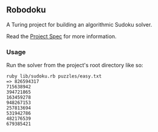 ## Robodoku

A Turing project for building an algorithmic Sudoku solver.

Read the [Project Spec](https://github.com/turingschool/challenges/blob/master/robodoku.markdown) for more information.

### Usage

Run the solver from the project's root directory like so:

```
ruby lib/sudoku.rb puzzles/easy.txt
=> 826594317
715638942
394721865
163459278
948267153
257813694
531942786
482176539
679385421
```
